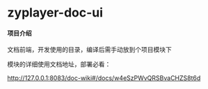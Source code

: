 # zyplayer-doc-ui

#### 项目介绍
文档前端，开发使用的目录，编译后需手动放到个项目模块下

模块的详细使用文档地址，部署必看：

http://127.0.0.1:8083/doc-wiki#/docs/w4eSzPWvQRSBvaCHZS8t6d
